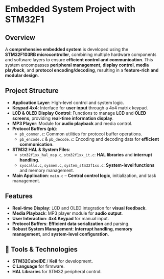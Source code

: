 

#  Embedded System Project with STM32F1  

##  Overview  
A **comprehensive embedded system** is developed using the **STM32F103RB microcontroller**, combining multiple hardware components and software layers to ensure **efficient control and communication**. This system encompasses **peripheral management**, **display control**, **media playback**, and **protocol encoding/decoding**, resulting in a **feature-rich and modular design**.

##  Project Structure  
- **Application Layer**: High-level control and system logic.  
- **Keypad 4x4**: Interface for **user input** through a 4x4 matrix keypad.  
- **LCD & OLED Display Control**: Functions to manage **LCD** and **OLED screens**, providing **real-time information display**.  
- **MP3 Player**: Module for **audio playback** and media control.  
- **Protocol Buffers (pb)**:  
  - `pb_common.c`: Common utilities for protocol buffer operations.  
  - `pb_encode.c` & `pb_decode.c`: Encoding and decoding data for **efficient communication**.  
- **STM32 HAL & System Files**:  
  - `stm32f1xx_hal_msp.c`, `stm32f1xx_it.c`: **HAL libraries** and **interrupt handling**.  
  - `syscalls.c`, `sysmem.c`, `system_stm32f1xx.c`: **System-level functions** and memory management.  
- **Main Application**: `main.c` – **Central control logic**, initialization, and task management.  

##  Features  
- **Real-time Display**: LCD and OLED integration for **visual feedback**.  
- **Media Playback**: MP3 player module for **audio output**.  
- **User Interaction**: **4x4 Keypad** for manual input.  
- **Protocol Buffers**: **Efficient data serialization** and parsing.  
- **Robust System Management**: **Interrupt handling**, **memory management**, and **system-level configuration**.  

## 🔧 Tools & Technologies  
- **STM32CubeIDE** / **Keil** for development.  
- **C Language** for firmware.  
- **HAL Libraries** for STM32 peripheral control.  

